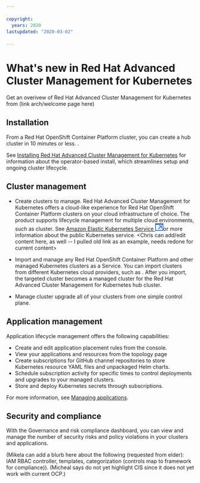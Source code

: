 ```yaml
---

copyright:
  years: 2020
lastupdated: "2020-03-02"

---
```


# What's new in Red Hat Advanced Cluster Management for Kubernetes 

Get an overivew of Red Hat Advanced Cluster Management for Kubernetes from (link arch/welcome page here)

## Installation

From a Red Hat OpenShift Container Platform cluster, you can create a hub cluster in 10 minutes or less. <Chris adds his install blurb here for Thurs>. 
  
See [Installing  Red Hat Advanced Cluster Management for Kubernetes](install/installation.md) for information about the operator-based install, which streamlines setup and ongoing cluster lifecycle.

## Cluster management

  - Create clusters to manage. Red Hat Advanced Cluster Management for Kubernetes offers a cloud-like experience for Red Hat OpenShift Container Platform clusters on your cloud infrastructure of choice. The product supports lifecycle management for multiple cloud environments, such as <example of cloud provider> cluster. See [Amazon Elastic Kubernetes Service ![Opens in a new tab](../images/icons/launch-glyph.svg "Opens in a new tab")](https://aws.amazon.com/eks/)or more information about the public Kubernetes service. <Chris can add/edit content here, as well -- I pulled old link as an example, needs redone for current content>
  
  - Import and manage any Red Hat OpenShift Container Platform and other managed Kubernetes clusters as a Service. You can import clusters from different Kubernetes cloud providers, such as <need examples here>. After you import, the targeted cluster becomes a managed cluster for the Red Hat Advanced Cluster Management for Kubernetes hub cluster.

  - Manage cluster upgrade all of your clusters from one simple control plane. <Chris can add his upgrade content--I have no idea what to put here>

## Application management

Application lifecycle management offers the following capabilities:

  - Create and edit application placement rules from the console.
  - View your applications and resources from the topology page
  - Create subscriptions for GitHub channel repositories to store Kubernetes resource YAML files and unpackaged Helm charts.
  - Schedule subscription activity for specific times to control deployments and upgrades to your managed clusters.
  - Store and deploy Kubernetes secrets through subscriptions.

For more information, see [Managing applications](manage_applications/overview.md).

## Security and compliance

With the Governance and risk compliance dashboard, you can view and manage the number of security risks and policy violations in your clusters and applications. 
 
(Mikela can add a blurb here about the following (requested from elder): IAM RBAC controller, templates, categorization (controls map to framework for compliance)). (Micheal says do not yet highlight CIS since it does not yet work with current OCP.)







